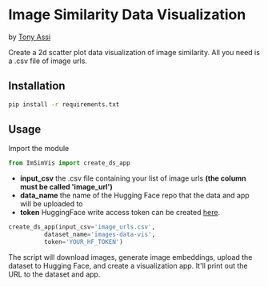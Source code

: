 # Image Similarity Data Visualization
by [Tony Assi](https://www.tonyassi.com/)

Create a 2d scatter plot data visualization of image similarity. All you need is a .csv file of image urls.

## Installation
```bash
pip install -r requirements.txt
```

## Usage
Import the module
```python
from ImSimVis import create_ds_app
```

- **input_csv** the .csv file containing your list of image urls **(the column must be called 'image_url')**
- **data_name** the name of the Hugging Face repo that the data and app will be uploaded to
- **token** HuggingFace write access token can be created [here](https://huggingface.co/settings/tokens).
```python
create_ds_app(input_csv='image_urls.csv',
	      dataset_name='images-data-vis',
	      token='YOUR_HF_TOKEN')
```
The script will download images, generate image embeddings, upload the dataset to Hugging Face, and create a visualization app. It'll print out the URL to the dataset and app.
